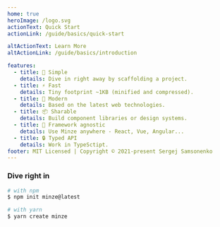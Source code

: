 ```yaml
---
home: true
heroImage: /logo.svg
actionText: Quick Start
actionLink: /guide/basics/quick-start

altActionText: Learn More
altActionLink: /guide/basics/introduction

features:
  - title: 👶 Simple
    details: Dive in right away by scaffolding a project.
  - title: ⚡ Fast
    details: Tiny footprint ~1KB (minified and compressed).
  - title: 🚀 Modern
    details: Based on the latest web technologies.
  - title: 📦 Sharable
    details: Build component libraries or design systems.
  - title: 🎲 Framework agnostic
    details: Use Minze anywhere - React, Vue, Angular...
  - title: 🔒 Typed API
    details: Work in TypeSctipt.
footer: MIT Licensed | Copyright © 2021-present Sergej Samsonenko
---
```


### Dive right in

```bash
# with npm
$ npm init minze@latest

# with yarn
$ yarn create minze
```
